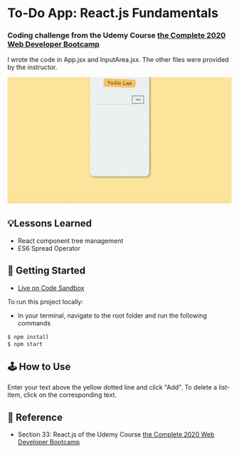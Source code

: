 # To-Do App: React.js Fundamentals
### Coding challenge from the Udemy Course [the Complete 2020 Web Developer Bootcamp](https://www.udemy.com/course/the-complete-web-development-bootcamp/)
I wrote the code in App.jsx and InputArea.jsx. The other files were provided by the instructor.

![Demo](public/demo.gif)

## 💡Lessons Learned
- React component tree management
- ES6 Spread Operator

## 🚀 Getting Started
- [Live on Code Sandbox](https://codesandbox.io/s/managing-a-component-tree-practice-forked-9kg92)

To run this project locally:
- In your terminal, navigate to the root folder and run the following commands
```
$ npm install
$ npm start
```

## 🕹 How to Use
Enter your text above the yellow dotted line and click "Add". To delete a list-item, click on the corresponding text.

## 📣 Reference
- Section 33: React.js of the Udemy Course [the Complete 2020 Web Developer Bootcamp](https://www.udemy.com/course/the-complete-web-development-bootcamp/)